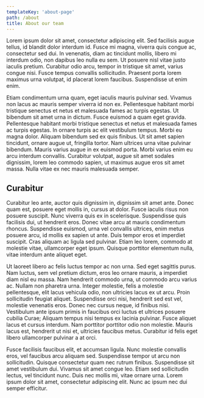```yaml
---
templateKey: 'about-page'
path: /about
title: About our team
---
```

Lorem ipsum dolor sit amet, consectetur adipiscing elit. Sed facilisis augue tellus, id blandit dolor interdum id. Fusce mi magna, viverra quis congue ac, consectetur sed dui. In venenatis, diam ac tincidunt mollis, libero mi interdum odio, non dapibus leo nulla eu sem. Ut posuere nisl vitae justo iaculis pretium. Curabitur odio arcu, tempor in tristique sit amet, varius congue nisi. Fusce tempus convallis sollicitudin. Praesent porta lorem maximus urna volutpat, id placerat lorem faucibus. Suspendisse ut enim enim.

Etiam condimentum urna quam, eget iaculis mauris pulvinar sed. Vivamus non lacus ac mauris semper viverra id non ex. Pellentesque habitant morbi tristique senectus et netus et malesuada fames ac turpis egestas. Ut bibendum sit amet urna in dictum. Fusce euismod a quam eget gravida. Pellentesque habitant morbi tristique senectus et netus et malesuada fames ac turpis egestas. In ornare turpis ac elit vestibulum tempus. Morbi eu magna dolor. Aliquam bibendum sed ex quis finibus. Ut sit amet sapien tincidunt, ornare augue ut, fringilla tortor. Nam ultrices urna vitae pulvinar bibendum. Mauris varius augue in ex euismod porta. Morbi varius enim eu arcu interdum convallis. Curabitur volutpat, augue sit amet sodales dignissim, lorem leo commodo sapien, ut maximus augue eros sit amet massa. Nulla vitae ex nec mauris malesuada semper.

## Curabitur
Curabitur leo ante, auctor quis dignissim in, dignissim sit amet ante. Donec quam est, posuere eget mollis in, cursus at dolor. Fusce iaculis risus non posuere suscipit. Nunc viverra quis ex in scelerisque. Suspendisse quis facilisis dui, ut hendrerit eros. Donec vitae arcu at mauris condimentum rhoncus. Suspendisse euismod, urna vel convallis ultrices, enim metus posuere arcu, id mollis ex sapien ut ante. Duis tempor eros et imperdiet suscipit. Cras aliquam ac ligula sed pulvinar. Etiam leo lorem, commodo at molestie vitae, ullamcorper eget ipsum. Quisque porttitor elementum nulla, vitae interdum ante aliquet eget.

Ut laoreet libero ac felis luctus tempor ac non urna. Sed eget sagittis purus. Nam luctus, sem vel pretium dictum, eros leo ornare mauris, a imperdiet diam nisl eu massa. Nam hendrerit commodo urna, ut commodo arcu varius ac. Nullam non pharetra urna. Integer molestie, felis a molestie pellentesque, elit lacus vehicula odio, non ultricies lacus ex ut arcu. Proin sollicitudin feugiat aliquet. Suspendisse orci nisi, hendrerit sed est vel, molestie venenatis eros. Donec nec cursus neque, id finibus nisi. Vestibulum ante ipsum primis in faucibus orci luctus et ultrices posuere cubilia Curae; Aliquam tempus nisi tempus ex lacinia pulvinar. Fusce aliquet lacus et cursus interdum. Nam porttitor porttitor odio non molestie. Mauris lacus est, hendrerit ut nisi et, ultricies faucibus metus. Curabitur id felis eget libero ullamcorper pulvinar a at orci.

Fusce facilisis faucibus elit, et accumsan ligula. Nunc molestie convallis eros, vel faucibus arcu aliquam sed. Suspendisse tempor ut arcu non sollicitudin. Quisque consectetur quam nec rutrum finibus. Suspendisse sit amet vestibulum dui. Vivamus sit amet congue leo. Etiam sed sollicitudin lectus, vel tincidunt nunc. Duis nec mollis mi, vitae ornare urna. Lorem ipsum dolor sit amet, consectetur adipiscing elit. Nunc ac ipsum nec dui semper efficitur.
